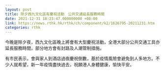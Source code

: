 ```yaml
---
layout: post
title: 除夕西九文化區有慶祝活動　公共交通延長服務時間
date: 2021-12-31 18:23:47.000000000 +08:00
link: https://news.rthk.hk/rthk/ch/component/k2/1626795-20211231.htm
categories: rthk
---
```


今晚是除夕夜，西九文化區晚上將會有大型慶祝活動，全港大部分公共交通工具亦延長服務時間，部分地方會有封路及人潮管制措施。

有市民表示，會與家人到酒店過夜慶祝倒數，基於疫情風險會避免到人多地方。不少人就希望，新一年疫情盡快過去，祝願港人身體健康，愉快平安。
